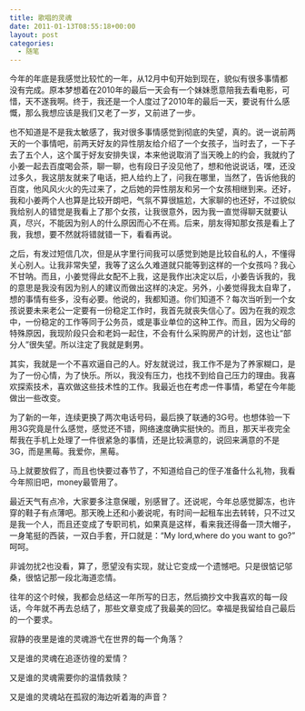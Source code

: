 ```yaml
---
title: 歌唱的灵魂
date: 2011-01-13T08:55:18+00:00
layout: post
categories:
  - 随笔
---
```


今年的年底是我感觉比较忙的一年，从12月中旬开始到现在，貌似有很多事情都没有完成。原本梦想着在2010年的最后一天会有一个妹妹愿意陪我去看电影，可惜，天不遂我啊。终于，我还是一个人度过了2010年的最后一天，要说有什么感慨，那么我想应该是我们又老了一岁，又前进了一步。

也不知道是不是我太敏感了，我对很多事情感觉到彻底的失望，真的。说一说前两天的一个事情吧，前两天好友的异性朋友给介绍了一个女孩子，当时去了，一下子去了五个人，这个属于好友安排失误，本来他说取消了当天晚上的约会，我就约了小姜一起去百度喝会茶，聊一聊，也有段日子没见他了，想和他说说话，嘿，还没过多久，我这朋友就来了电话，把人给约上了，问我在哪里，当然了，告诉他我的百度，他风风火火的先过来了，之后她的异性朋友和另一个女孩相继到来。还好，我和小姜两个人也算是比较开朗吧，气氛不算很尴尬，大家聊的也还好，不过貌似我给别人的错觉是我看上了那个女孩，让我很意外，因为我一直觉得聊天就要认真，尽兴，不能因为别人的什么原因而心不在焉。后来，朋友得知那女孩是看上了我，我想，要不然就将错就错一下，看看再说。

之后，有发过短信几次，但是从字里行间我可以感觉到她是比较自私的人，不懂得关心别人。让我非常失望，我等了这么久难道就只能等到这样的一个女孩吗？我心不甘呐。而且，小姜觉得此女配不上我，这是我作出决定以后，小姜告诉我的，我的意思是我没有因为别人的建议而做出这样的决定。另外，小姜觉得我太自卑了，想的事情有些多，没有必要。他说的，我都知道。你们知道不？每次当听到一个女孩说要未来老公一定要有一份稳定工作时，我首先就丧失信心了。因为在我的观念中，一份稳定的工作等同于公务员，或是事业单位的这种工作。而且，因为父母的特殊原因，我现阶段只会和老妈一起住，不会有什么采购房产的计划，这也让“部分人”很失望。所以注定了我就是剩男。

其实，我就是一个不喜欢逼自己的人。好友就说过，我工作不是为了养家糊口，是为了一份心情，为了快乐。所以，我没有压力，也找不到给自己压力的理由。我喜欢探索技术，喜欢做这些技术性的工作。我最近也在考虑一件事情，希望在今年能做出一些改变。

为了新的一年，连续更换了两次电话号码，最后换了联通的3G号。也想体验一下用3G究竟是什么感觉，感觉还不错，网络速度确实挺快的。而且，那天半夜完全帮我在手机上处理了一件很紧急的事情，还是比较满意的，说回来满意的不是3G，而是黑莓。我爱你，黑莓。
<!--more-->
马上就要放假了，而且也快要过春节了，不知道给自己的侄子准备什么礼物，我看今年照旧吧，money最管用了。

最近天气有点冷，大家要多注意保暖，别感冒了。还说呢，今年总感觉脚冻，也许穿的鞋子有点薄吧。那天晚上还和小姜说呢，有时间一起租车出去转转，只不过又是我一个人，而且还变成了专职司机，如果真是这样，看来我还得备一顶大帽子，一身笔挺的西装，一双白手套，开口就是：“My lord,where do you want to go?” 呵呵。

非诚勿扰2也没看，算了，愿望没有实现，就让它变成一个遗憾吧。只是很惦记邬桑，很惦记那一段北海道恋情。

往年的这个时候，我都会总结这一年所写的日志，然后摘抄文中我喜欢的每一段话，今年就不再去总结了，那些文章变成了我最美的回忆。幸福是我留给自己最后的一个要求。

寂静的夜里是谁的灵魂游弋在世界的每一个角落？

又是谁的灵魂在追逐彷徨的爱情？

又是谁的灵魂需要你的温情救赎？

又是谁的灵魂站在孤寂的海边听着海的声音？